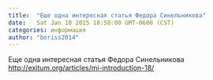 ```yaml
---
title:  "Еще одна интересная статья Федора Cинельникова"
date:   Sat Jan 10 2015 18:58:00 GMT-0600 (CST)
categories: информация
author: "boriss2014"
---
```


Еще одна интересная статья Федора Cинельникова
http://exitum.org/articles/mi-introduction-18/